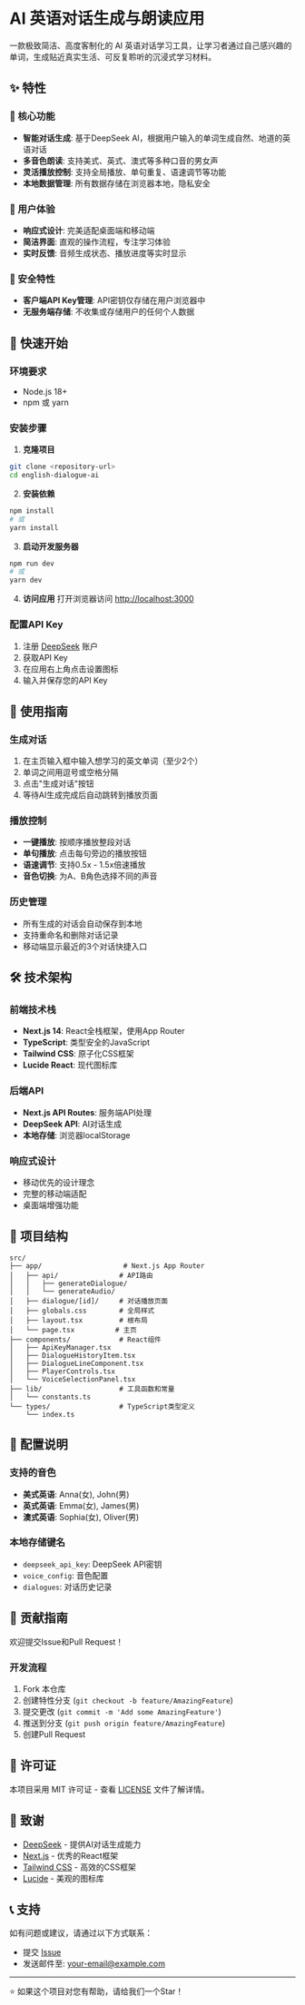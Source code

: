 # AI 英语对话生成与朗读应用

一款极致简洁、高度客制化的 AI 英语对话学习工具，让学习者通过自己感兴趣的单词，生成贴近真实生活、可反复聆听的沉浸式学习材料。

## ✨ 特性

### 🎯 核心功能
- **智能对话生成**: 基于DeepSeek AI，根据用户输入的单词生成自然、地道的英语对话
- **多音色朗读**: 支持美式、英式、澳式等多种口音的男女声
- **灵活播放控制**: 支持全局播放、单句重复、语速调节等功能
- **本地数据管理**: 所有数据存储在浏览器本地，隐私安全

### 📱 用户体验
- **响应式设计**: 完美适配桌面端和移动端
- **简洁界面**: 直观的操作流程，专注学习体验
- **实时反馈**: 音频生成状态、播放进度等实时显示

### 🔐 安全特性
- **客户端API Key管理**: API密钥仅存储在用户浏览器中
- **无服务端存储**: 不收集或存储用户的任何个人数据

## 🚀 快速开始

### 环境要求
- Node.js 18+ 
- npm 或 yarn

### 安装步骤

1. **克隆项目**
```bash
git clone <repository-url>
cd english-dialogue-ai
```

2. **安装依赖**
```bash
npm install
# 或
yarn install
```

3. **启动开发服务器**
```bash
npm run dev
# 或
yarn dev
```

4. **访问应用**
打开浏览器访问 [http://localhost:3000](http://localhost:3000)

### 配置API Key

1. 注册 [DeepSeek](https://platform.deepseek.com/) 账户
2. 获取API Key
3. 在应用右上角点击设置图标
4. 输入并保存您的API Key

## 📖 使用指南

### 生成对话
1. 在主页输入框中输入想学习的英文单词（至少2个）
2. 单词之间用逗号或空格分隔
3. 点击"生成对话"按钮
4. 等待AI生成完成后自动跳转到播放页面

### 播放控制
- **一键播放**: 按顺序播放整段对话
- **单句播放**: 点击每句旁边的播放按钮
- **语速调节**: 支持0.5x - 1.5x倍速播放
- **音色切换**: 为A、B角色选择不同的声音

### 历史管理
- 所有生成的对话会自动保存到本地
- 支持重命名和删除对话记录
- 移动端显示最近的3个对话快捷入口

## 🛠️ 技术架构

### 前端技术栈
- **Next.js 14**: React全栈框架，使用App Router
- **TypeScript**: 类型安全的JavaScript
- **Tailwind CSS**: 原子化CSS框架
- **Lucide React**: 现代图标库

### 后端API
- **Next.js API Routes**: 服务端API处理
- **DeepSeek API**: AI对话生成
- **本地存储**: 浏览器localStorage

### 响应式设计
- 移动优先的设计理念
- 完整的移动端适配
- 桌面端增强功能

## 📁 项目结构

```
src/
├── app/                    # Next.js App Router
│   ├── api/               # API路由
│   │   ├── generateDialogue/
│   │   └── generateAudio/
│   ├── dialogue/[id]/     # 对话播放页面
│   ├── globals.css        # 全局样式
│   ├── layout.tsx         # 根布局
│   └── page.tsx          # 主页
├── components/            # React组件
│   ├── ApiKeyManager.tsx
│   ├── DialogueHistoryItem.tsx
│   ├── DialogueLineComponent.tsx
│   ├── PlayerControls.tsx
│   └── VoiceSelectionPanel.tsx
├── lib/                   # 工具函数和常量
│   └── constants.ts
└── types/                 # TypeScript类型定义
    └── index.ts
```

## 🔧 配置说明

### 支持的音色
- **美式英语**: Anna(女), John(男)
- **英式英语**: Emma(女), James(男) 
- **澳式英语**: Sophia(女), Oliver(男)

### 本地存储键名
- `deepseek_api_key`: DeepSeek API密钥
- `voice_config`: 音色配置
- `dialogues`: 对话历史记录

## 🤝 贡献指南

欢迎提交Issue和Pull Request！

### 开发流程
1. Fork 本仓库
2. 创建特性分支 (`git checkout -b feature/AmazingFeature`)
3. 提交更改 (`git commit -m 'Add some AmazingFeature'`)
4. 推送到分支 (`git push origin feature/AmazingFeature`)
5. 创建Pull Request

## 📄 许可证

本项目采用 MIT 许可证 - 查看 [LICENSE](LICENSE) 文件了解详情。

## 🙏 致谢

- [DeepSeek](https://platform.deepseek.com/) - 提供AI对话生成能力
- [Next.js](https://nextjs.org/) - 优秀的React框架
- [Tailwind CSS](https://tailwindcss.com/) - 高效的CSS框架
- [Lucide](https://lucide.dev/) - 美观的图标库

## 📞 支持

如有问题或建议，请通过以下方式联系：

- 提交 [Issue](https://github.com/your-username/english-dialogue-ai/issues)
- 发送邮件至: your-email@example.com

---

⭐ 如果这个项目对您有帮助，请给我们一个Star！